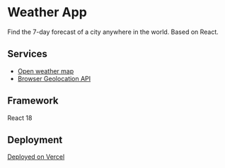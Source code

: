 # Weather App

Find the 7-day forecast of a city anywhere in the world. Based on React.

## Services
 - [Open weather map](https://openweathermap.org/forecast16)
 - [Browser Geolocation API](https://developer.mozilla.org/en-US/docs/Web/API/Geolocation_API)

## Framework

React 18

## Deployment
[Deployed on Vercel](https://weather-app-sage-theta.vercel.app)